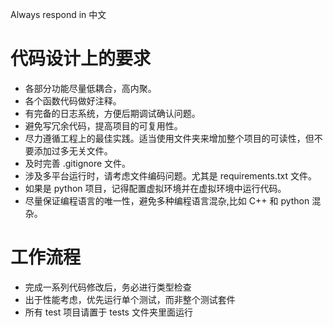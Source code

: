 Always respond in 中文

# 代码设计上的要求
- 各部分功能尽量低耦合，高内聚。
- 各个函数代码做好注释。
- 有完备的日志系统，方便后期调试确认问题。
- 避免写冗余代码，提高项目的可复用性。
- 尽力遵循工程上的最佳实践。适当使用文件夹来增加整个项目的可读性，但不要添加过多无关文件。
- 及时完善 .gitignore 文件。
- 涉及多平台运行时，请考虑文件编码问题。尤其是 requirements.txt 文件。
- 如果是 python 项目，记得配置虚拟环境并在虚拟环境中运行代码。
- 尽量保证编程语言的唯一性，避免多种编程语言混杂,比如 C++ 和 python 混杂。

# 工作流程  
- 完成一系列代码修改后，务必进行类型检查  
- 出于性能考虑，优先运行单个测试，而非整个测试套件
- 所有 test 项目请置于 tests 文件夹里面运行

